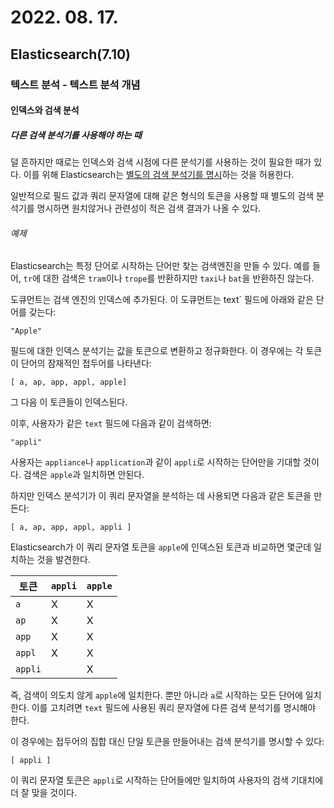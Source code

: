 # 2022. 08. 17.

## Elasticsearch(7.10)

### 텍스트 분석 - 텍스트 분석 개념

#### 인덱스와 검색 분석

##### 다른 검색 분석기를 사용해야 하는 때

덜 흔하지만 때로는 인덱스와 검색 시점에 다른 분석기를 사용하는 것이 필요한 때가 있다. 이를 위해 Elasticsearch는 [별도의 검색 분석기를 명시][specify-search-analyzer]하는 것을 허용한다.

일반적으로 필드 값과 쿼리 문자열에 대해 같은 형식의 토큰을 사용할 때 별도의 검색 분석기를 명시하면 원치않거나 관련성이 적은 검색 결과가 나올 수 있다.

###### 예제

Elasticsearch는 특정 단어로 시작하는 단어만 찾는 검색엔진을 만들 수 있다. 예를 들어, `tr`에 대한 검색은 `tram`이나 `trope`를 반환하지만 `taxi`나 `bat`을 반환하진 않는다.

도큐먼트는 검색 엔진의 인덱스에 추가된다. 이 도큐먼트는 text` 필드에 아래와 같은 단어를 갖는다:

```
"Apple"
```

필드에 대한 인덱스 분석기는 값을 토큰으로 변환하고 정규화한다. 이 경우에는 각 토큰이 단어의 잠재적인 접두어를 나타낸다:

```http
[ a, ap, app, appl, apple]
```

그 다음 이 토큰들이 인덱스된다.

이후, 사용자가 같은 `text` 필드에 다음과 같이 검색하면:

```
"appli"
```

사용자는 `appliance`나 `application`과 같이 `appli`로 시작하는 단어만을 기대할 것이다. 검색은 `apple`과 일치하면 안된다.

하지만 인덱스 분석기가 이 쿼리 문자열을 분석하는 데 사용되면 다음과 같은 토큰을 만든다:

```
[ a, ap, app, appl, appli ]
```

Elasticsearch가 이 쿼리 문자열 토큰을 `apple`에 인덱스된 토큰과 비교하면 몇군데 일치하는 것을 발견한다.

| 토큰    | `appli` | `apple` |
| ------- | ------- | ------- |
| `a`     | X       | X       |
| `ap`    | X       | X       |
| `app`   | X       | X       |
| `appl`  | X       | X       |
| `appli` |         | X       |

즉, 검색이 의도치 않게 `apple`에 일치한다. 뿐만 아니라 `a`로 시작하는 모든 단어에 일치한다. 이를 고치려면 `text` 필드에 사용된 쿼리 문자열에 다른 검색 분석기를 명시해야 한다.

이 경우에는 접두어의 집합 대신 단일 토큰을 만들어내는 검색 분석기를 명시할 수 있다:

```
[ appli ]
```

이 쿼리 문자열 토큰은 `appli`로 시작하는 단어들에만 일치하여 사용자의 검색 기대치에 더 잘 맞을 것이다.





[specify-search-analyzer]: https://www.elastic.co/guide/en/elasticsearch/reference/current/specify-analyzer.html#specify-search-analyzer